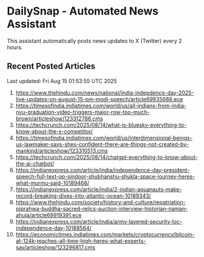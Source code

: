 # DailySnap - Automated News Assistant

This assistant automatically posts news updates to X (Twitter) every 2 hours.

## Recent Posted Articles

Last updated: Fri Aug 15 01:53:55 UTC 2025

1. https://www.thehindu.com/news/national/india-indepdence-day-2025-live-updates-on-august-15-pm-modi-speech/article69935688.ece
2. https://timesofindia.indiatimes.com/world/us/all-indians-from-india-nyu-graduation-video-triggers-major-row-too-much-brown/articleshow/123312786.cms
3. https://techcrunch.com/2025/08/14/what-is-bluesky-everything-to-know-about-the-x-competitor/
4. https://timesofindia.indiatimes.com/world/us/interdimensional-beings-us-lawmaker-says-shes-confident-there-are-things-not-created-by-mankind/articleshow/123310513.cms
5. https://techcrunch.com/2025/08/14/chatgpt-everything-to-know-about-the-ai-chatbot/
6. https://indianexpress.com/article/india/independence-day-president-speech-full-text-op-sindoor-shubhanshu-shukla-space-journey-heres-what-murmu-said-10189468/
7. https://indianexpress.com/article/india/2-indian-aquanauts-make-record-breaking-dives-into-atlantic-ocean-10189343/
8. https://www.thehindu.com/society/history-and-culture/repatriation-piprahwa-buddha-sacred-relics-auction-interview-historian-naman-ahuja/article69919391.ece
9. https://indianexpress.com/article/india/army-layered-security-loc-independence-day-10188564/
10. https://economictimes.indiatimes.com/markets/cryptocurrency/bitcoin-at-124k-reaches-all-time-high-heres-what-experts-say/articleshow/123296817.cms
